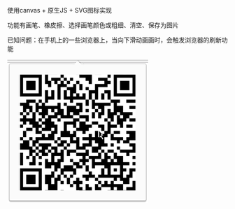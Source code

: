 使用canvas + 原生JS + SVG图标实现

功能有画笔、橡皮擦、选择画笔颜色或粗细、清空、保存为图片

已知问题：在手机上的一些浏览器上，当向下滑动画画时，会触发浏览器的刷新功能

![预览](https://github.com/Kongzq/canvas-demo/blob/master/QR%20Code.png)
